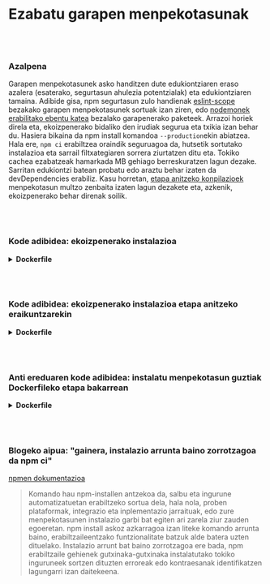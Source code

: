 # Ezabatu garapen menpekotasunak

<br/><br/>

### Azalpena

Garapen menpekotasunek asko handitzen dute edukiontziaren eraso azalera (esaterako, segurtasun ahulezia potentzialak) eta edukiontziaren tamaina. Adibide gisa, npm segurtasun zulo handienak [eslint-scope](https://eslint.org/blog/2018/07/postmortem-for-malicious-package-publishes) bezakako garapen menpekotasunek sortuak izan ziren, edo [nodemonek erabilitako ebentu katea](https://snyk.io/blog/a-post-mortem-of-the-malicious-event-stream-backdoor/) bezalako garapenerako paketeek. Arrazoi horiek direla eta, ekoizpenerako bidaliko den irudiak segurua eta txikia izan behar du. Hasiera bikaina da npm install komandoa `--production`ekin abiatzea. Hala ere, `npm ci` erabiltzea oraindik seguruagoa da, hutsetik sortutako instalazioa eta sarrail filtxategiaren sorrera ziurtatzen ditu eta. Tokiko cachea ezabatzeak hamarkada MB gehiago berreskuratzen lagun dezake. Sarritan edukiontzi batean probatu edo araztu behar izaten da devDependencies erabiliz. Kasu horretan, [etapa anitzeko konpilazioek](/sections/docker/multi_stage_builds.md) menpekotasun multzo zenbaita izaten lagun dezakete eta, azkenik, ekoizpenerako behar direnak soilik.

<br/><br/>

### Kode adibidea: ekoizpenerako instalazioa

<details>

<summary><strong>Dockerfile</strong></summary>

```
FROM node:12-slim AS build
WORKDIR /usr/src/app
COPY package.json package-lock.json ./
RUN npm ci --production && npm clean cache --force

# Gainontzeko guztia hemen dator
```

</details>

<br/><br/>

### Kode adibidea: ekoizpenerako instalazioa etapa anitzeko  eraikuntzarekin

<details>

<summary><strong>Dockerfile</strong></summary>

```
FROM node:14.8.0-alpine AS build
COPY --chown=node:node package.json package-lock.json ./
# ✅ Instalazio segurua
RUN npm ci
COPY --chown=node:node src ./src
RUN npm run build

# Run-time stage
FROM node:14.8.0-alpine
COPY --chown=node:node --from=build package.json package-lock.json ./
COPY --chown=node:node --from=build node_modules ./node_modules
COPY --chown=node:node --from=build dist ./dist

# ✅ Garapen paketeak garbitu
RUN npm prune --production

CMD [ "node", "dist/app.js" ]
```

</details>

<br/><br/>

### Anti ereduaren kode adibidea: instalatu menpekotasun guztiak Dockerfileko etapa bakarrean

<details>

<summary><strong>Dockerfile</strong></summary>

```

FROM node:12-slim AS build
WORKDIR /usr/src/app
COPY package.json package-lock.json ./
# Bi akatz hemen: Garapen menpekotasunak instalatu eta cachea ez ezabatu npm install egin ondoren
RUN npm install

# Gainontzeko guztia hemen dator
```

</details>

<br/><br/>

### Blogeko aipua: "gainera, instalazio arrunta baino zorrotzagoa da npm ci"

[npmen dokumentazioa](https://docs.npmjs.com/cli/ci.html)

> Komando hau npm-installen antzekoa da, salbu eta ingurune automatizatuetan erabiltzeko sortua dela, hala nola, proben plataformak, integrazio eta inplementazio  jarraituak, edo zure menpekotasunen instalazio garbi bat egiten ari zarela ziur zauden egoeretan. npm install askoz azkarragoa izan liteke komando arrunta baino, erabiltzaileentzako funtzionalitate batzuk alde batera uzten dituelako. Instalazio arrunt bat baino zorrotzagoa ere bada, npm erabiltzaile gehienek gutxinaka-gutxinaka instalatutako tokiko inguruneek sortzen dituzten erroreak edo kontraesanak identifikatzen lagungarri izan daitekeena.
